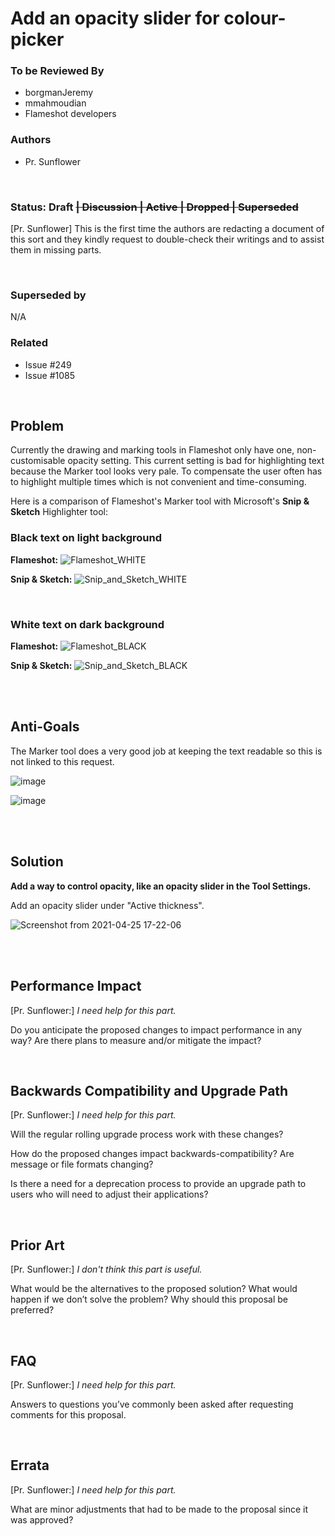 # Add an opacity slider for colour-picker

### To be Reviewed By

* borgmanJeremy
* mmahmoudian
* Flameshot developers

### Authors

* Pr. Sunflower


<br>

### Status: Draft ~~| Discussion | Active | Dropped | Superseded~~

[Pr. Sunflower] This is the first time the authors are redacting a document of this sort and they kindly request to double-check their writings and to assist them in missing parts.


<br>

### Superseded by

N/A

### Related

* Issue #249
* Issue #1085



<br>

## Problem

Currently the drawing and marking tools in Flameshot only have one, non-customisable opacity setting. This current setting is bad for highlighting text because the Marker tool looks very pale. To compensate the user often has to highlight multiple times which is not convenient and time-consuming.

Here is a comparison of Flameshot's Marker tool with Microsoft's **Snip & Sketch** Highlighter tool:

### Black text on light background

**Flameshot:**
![Flameshot_WHITE](https://user-images.githubusercontent.com/59576952/96623357-8c0a8600-130b-11eb-82e9-05ebbd95a7d9.png)

**Snip & Sketch:**
![Snip_and_Sketch_WHITE](https://user-images.githubusercontent.com/59576952/96623397-9a58a200-130b-11eb-9d27-9a85f4fad504.png)

<br>

### White text on dark background

**Flameshot:**
![Flameshot_BLACK](https://user-images.githubusercontent.com/59576952/96623470-b8260700-130b-11eb-88ff-ff34ea69294c.png)

**Snip & Sketch:**
![Snip_and_Sketch_BLACK](https://user-images.githubusercontent.com/59576952/96623478-bbb98e00-130b-11eb-9e26-59f72cc936a4.png)





<br>

<br>

## Anti-Goals

The Marker tool does a very good job at keeping the text readable so this is not linked to this request.

![image](https://user-images.githubusercontent.com/59576952/96624043-806b8f00-130c-11eb-9eb3-ce01d19234df.png)

![image](https://user-images.githubusercontent.com/59576952/96624227-bf99e000-130c-11eb-92e7-d9c6087f110c.png)




<br>

<br>

## Solution

**Add a way to control opacity, like an opacity slider in the Tool Settings.**

Add an opacity slider under "Active thickness".

![Screenshot from 2021-04-25 17-22-06](https://user-images.githubusercontent.com/59576952/115998533-ba3d8b00-a5f8-11eb-8464-da15b42ce9b1.png)





<br>

<br>

## Performance Impact

[Pr. Sunflower:] *I need help for this part.*

Do you anticipate the proposed changes to impact performance in any way? Are there plans to measure and/or mitigate the impact?


<br>

## Backwards Compatibility and Upgrade Path

[Pr. Sunflower:] *I need help for this part.*

Will the regular rolling upgrade process work with these changes?

How do the proposed changes impact backwards-compatibility? Are message or file formats changing?

Is there a need for a deprecation process to provide an upgrade path to users who will need to adjust their applications?

<br>

## Prior Art

[Pr. Sunflower:] *I don't think this part is useful.*

What would be the alternatives to the proposed solution? What would happen if we don’t solve the problem? Why should this proposal be preferred?

<br>

## FAQ

[Pr. Sunflower:] *I need help for this part.*

Answers to questions you’ve commonly been asked after requesting comments for this proposal.

<br>

## Errata

[Pr. Sunflower:] *I need help for this part.*

What are minor adjustments that had to be made to the proposal since it was approved?
